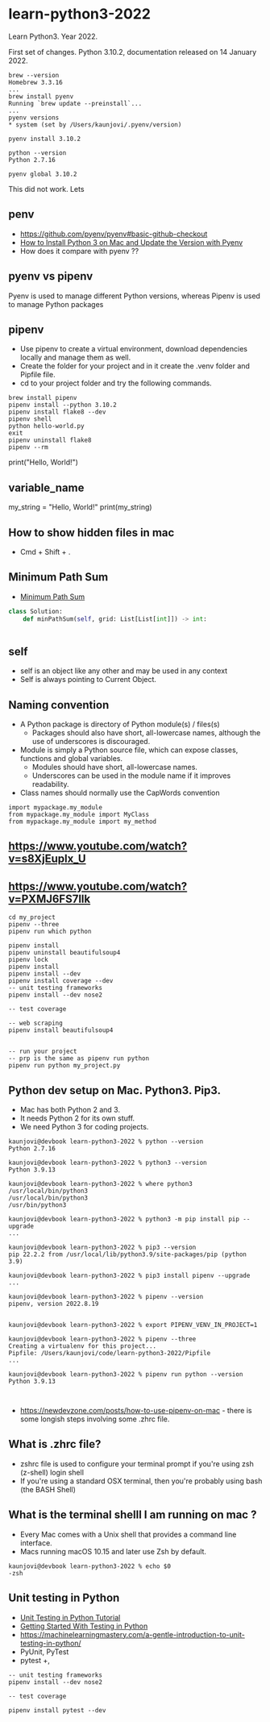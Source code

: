# learn-python3-2022
Learn Python3. Year 2022. 

First set of changes.
Python 3.10.2, documentation released on 14 January 2022.


```batch
brew --version 
Homebrew 3.3.16
...
brew install pyenv
Running `brew update --preinstall`...
...
pyenv versions
* system (set by /Users/kaunjovi/.pyenv/version)

pyenv install 3.10.2

python --version 
Python 2.7.16

pyenv global 3.10.2
```

This did not work. Lets 
## penv 

- https://github.com/pyenv/pyenv#basic-github-checkout
- [How to Install Python 3 on Mac and Update the Version with Pyenv](https://www.freecodecamp.org/news/how-to-install-python-3-on-mac-and-update-the-python-version-macos-homebrew-command-guide/)
- How does it compare with pyenv ?? 

## pyenv vs pipenv
Pyenv is used to manage different Python versions, whereas Pipenv is used to manage Python packages

## pipenv 

- Use pipenv to create a virtual environment, download dependencies locally and manage them as well. 
- Create the folder for your project and in it create the .venv folder and Pipfile file. 
- cd to your project folder and try the following commands. 

```batch
brew install pipenv
pipenv install --python 3.10.2
pipenv install flake8 --dev
pipenv shell 
python hello-world.py
exit    
pipenv uninstall flake8
pipenv --rm
```

print("Hello, World!")

## variable_name 

my_string = "Hello, World!"
print(my_string)

## How to show hidden files in mac 
- Cmd + Shift + .




## Minimum Path Sum
- [Minimum Path Sum](https://leetcode.com/problems/minimum-path-sum/)

```python
class Solution:
    def minPathSum(self, grid: List[List[int]]) -> int:
        
```

## self 

- self is an object like any other and may be used in any context 
- Self is always pointing to Current Object.

## Naming convention 

- A Python package is directory of Python module(s) / files(s)
    - Packages should also have short, all-lowercase names, although the use of underscores is discouraged.
- Module is simply a Python source file, which can expose classes, functions and global variables.
    - Modules should have short, all-lowercase names. 
    - Underscores can be used in the module name if it improves readability.
- Class names should normally use the CapWords convention

```batch
import mypackage.my_module
from mypackage.my_module import MyClass 
from mypackage.my_module import my_method
```

## https://www.youtube.com/watch?v=s8XjEuplx_U

## https://www.youtube.com/watch?v=PXMJ6FS7llk

```
cd my_project
pipenv --three
pipenv run which python

pipenv install
pipenv uninstall beautifulsoup4
pipenv lock
pipenv install
pipenv install --dev
pipenv install coverage --dev
-- unit testing frameworks 
pipenv install --dev nose2 

-- test coverage 

-- web scraping 
pipenv install beautifulsoup4   


-- run your project 
-- prp is the same as pipenv run python 
pipenv run python my_project.py
```

## Python dev setup on Mac. Python3. Pip3.  

- Mac has both Python 2 and 3. 
- It needs Python 2 for its own stuff. 
- We need Python 3 for coding projects. 

```code 
kaunjovi@devbook learn-python3-2022 % python --version 
Python 2.7.16

kaunjovi@devbook learn-python3-2022 % python3 --version 
Python 3.9.13

kaunjovi@devbook learn-python3-2022 % where python3
/usr/local/bin/python3
/usr/local/bin/python3
/usr/bin/python3

kaunjovi@devbook learn-python3-2022 % python3 -m pip install pip --upgrade
... 

kaunjovi@devbook learn-python3-2022 % pip3 --version 
pip 22.2.2 from /usr/local/lib/python3.9/site-packages/pip (python 3.9)

kaunjovi@devbook learn-python3-2022 % pip3 install pipenv --upgrade
...

kaunjovi@devbook learn-python3-2022 % pipenv --version 
pipenv, version 2022.8.19


kaunjovi@devbook learn-python3-2022 % export PIPENV_VENV_IN_PROJECT=1

kaunjovi@devbook learn-python3-2022 % pipenv --three 
Creating a virtualenv for this project...
Pipfile: /Users/kaunjovi/code/learn-python3-2022/Pipfile
...

kaunjovi@devbook learn-python3-2022 % pipenv run python --version 
Python 3.9.13



```

- https://newdevzone.com/posts/how-to-use-pipenv-on-mac - there is some longish steps involving some .zhrc file. 

## What is .zhrc file? 
- zshrc file is used to configure your terminal prompt if you're using zsh (z-shell) login shell 
- If you're using a standard OSX terminal, then you're probably using bash (the BASH Shell)

## What is the terminal shelll I am running on mac ? 
- Every Mac comes with a Unix shell that provides a command line interface. 
- Macs running macOS 10.15 and later use Zsh by default.

```code 
kaunjovi@devbook learn-python3-2022 % echo $0
-zsh
```

## Unit testing in Python 

- [Unit Testing in Python Tutorial](https://www.datacamp.com/community/tutorials/unit-testing-python)
- [Getting Started With Testing in Python](https://realpython.com/python-testing/)
- https://machinelearningmastery.com/a-gentle-introduction-to-unit-testing-in-python/
- PyUnit, PyTest 
- pytest +, 

```code 
-- unit testing frameworks 
pipenv install --dev nose2 

-- test coverage 

pipenv install pytest --dev

```

